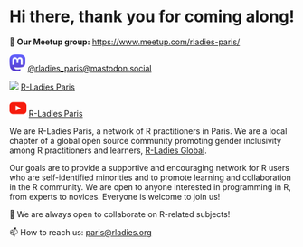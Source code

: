 # Hi there, thank you for coming along!

📝 **Our Meetup group:** https://www.meetup.com/rladies-paris/

<a href="https://mastodon.social/@rladies_paris/"><img height="30" src="https://github.com/rladiesparis/RLadiesParis/blob/main/mastodon.png?raw=true"></a> [@rladies_paris@mastodon.social](https://mastodon.social/@rladies_paris/)

<a href="[https://www.linkedin.com/company/86712812/](https://www.linkedin.com/company/86712812/)"><img height="30" src="https://github.com/rladiesparis/RLadiesParis/blob/main/linkedin.png?raw=true"></a> [R-Ladies Paris](https://www.linkedin.com/company/86712812/)

<a href="https://www.youtube.com/@rladiesparis"><img height="30" src="https://github.com/rladiesparis/RLadiesParis/blob/main/youtube.png?raw=true"></a> [R-Ladies Paris](https://www.youtube.com/@rladiesparis)

We are R-Ladies Paris, a network of R practitioners in Paris. We are a local chapter of a global open source community promoting gender inclusivity among R practitioners and learners, [R-Ladies Global](https://t.co/7HMQw0VGas).

Our goals are to provide a supportive and encouraging network for R users who are self-identified minorities and to promote learning and collaboration in the R community. We are open to anyone interested in programming in R, from experts to novices. Everyone is welcome to join us!

👯 We are always open to collaborate on R-related subjects!

📫 How to reach us: paris@rladies.org


